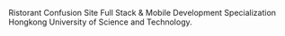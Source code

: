 Ristorant Confusion Site
Full Stack & Mobile Development Specialization
Hongkong University of Science and Technology.